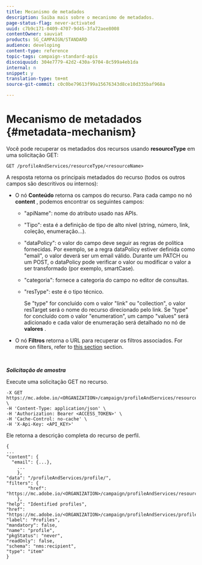 ```yaml
---
title: Mecanismo de metadados
description: Saiba mais sobre o mecanismo de metadados.
page-status-flag: never-activated
uuid: c7b9c171-0409-4707-9d45-3fa72aee8008
contentOwner: sauviat
products: SG_CAMPAIGN/STANDARD
audience: developing
content-type: reference
topic-tags: campaign-standard-apis
discoiquuid: 304e7779-42d2-430a-9704-8c599a4eb1da
internal: n
snippet: y
translation-type: tm+mt
source-git-commit: c0c0be79613f99a15676343d8ce10d335baf968a

---
```



# Mecanismo de metadados {#metadata-mechanism}

Você pode recuperar os metadados dos recursos usando **resourceType** em uma solicitação GET:

`GET /profileAndServices/resourceType/<resourceName>`

A resposta retorna os principais metadados do recurso (todos os outros campos são descritivos ou internos):

* O nó **Conteúdo** retorna os campos do recurso. Para cada campo no nó **content** , podemos encontrar os seguintes campos:

   * "apiName": nome do atributo usado nas APIs.
   * "Tipo": esta é a definição de tipo de alto nível (string, número, link, coleção, enumeração...).
   * "dataPolicy": o valor do campo deve seguir as regras de política fornecidas. Por exemplo, se a regra dataPolicy estiver definida como "email", o valor deverá ser um email válido. Durante um PATCH ou um POST, o dataPolicy pode verificar o valor ou modificar o valor a ser transformado (por exemplo, smartCase).
   * "categoria": fornece a categoria do campo no editor de consultas.
   * "resType": este é o tipo técnico.

      Se "type" for concluído com o valor "link" ou "collection", o valor resTarget será o nome do recurso direcionado pelo link.
Se "type" for concluído com o valor "enumeration", um campo "values" será adicionado e cada valor de enumeração será detalhado no nó de **valores** .

* O nó **Filtros** retorna o URL para recuperar os filtros associados. For more on filters, refer to [this section](../../api/using/filtering.md) section.

<!-- créer une section au même niveau sur les liens -->
<!-- dans l'exemple: birthdate, email +  mettre 2 liens : un de type 1-1 , 1-N
si on prend l'exemple de l'org unit, on aura un bon exemple lien -->
<!-- plus reparler du node Data -->

<br/>

***Solicitação de amostra***

Execute uma solicitação GET no recurso.

```
-X GET https://mc.adobe.io/<ORGANIZATION>/campaign/profileAndServices/resourceType/profile \
-H 'Content-Type: application/json' \
-H 'Authorization: Bearer <ACCESS_TOKEN>' \
-H 'Cache-Control: no-cache' \
-H 'X-Api-Key: <API_KEY>'
```

Ele retorna a descrição completa do recurso de perfil.

```
{
...
"content": {
  "email": {...},
    ...
    },
"data": "/profileAndServices/profile/",
"filters": {
        "href": "https://mc.adobe.io/<ORGANIZATION>/campaign/profileAndServices/resourceType/<PKEY>"
    },
"help": "Identified profiles",
"href": "https://mc.adobe.io/<ORGANIZATION>/campaign/profileAndServices/profile/metadata",
"label": "Profiles",
"mandatory": false,
"name": "profile",
"pkgStatus": "never",
"readOnly": false,
"schema": "nms:recipient",
"type": "item"
}
```
